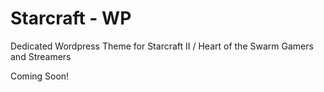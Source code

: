 Starcraft - WP
============

Dedicated Wordpress Theme for Starcraft II / Heart of the Swarm Gamers and Streamers

Coming Soon!